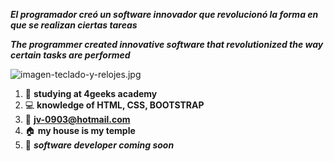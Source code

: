 
 ***El programador creó un software innovador que revolucionó la forma en que se realizan ciertas tareas*** 
 
 ***The programmer created innovative software that revolutionized the way certain tasks are performed***

![imagen-teclado-y-relojes.jpg](https://postimg.cc/BXQdzFH7)
 

1. 🚀	 **studying at 4geeks academy**
2. 💻 **knowledge of HTML, CSS, BOOTSTRAP**
3. 🎯 **jv-0903@hotmail.com**
4. 🏠 **my house is my temple**
5. 🚀 ***software developer coming soon*** 


